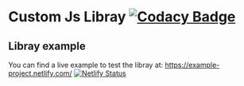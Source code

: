 # Custom Js Libray [![Codacy Badge](https://api.codacy.com/project/badge/Grade/7b38fb8533254ac1847a19ead1f6fa20)](https://www.codacy.com/app/dominicrann/Custom-JS-Libray?utm_source=github.com&amp;utm_medium=referral&amp;utm_content=dominicrann/Custom-JS-Libray&amp;utm_campaign=Badge_Grade)

## Libray example
You can find a live example to test the libray at: https://example-project.netlify.com/
[![Netlify Status](https://api.netlify.com/api/v1/badges/d2e2525e-cc87-48ff-a120-87912a051f54/deploy-status)](https://app.netlify.com/sites/example-project/deploys)

